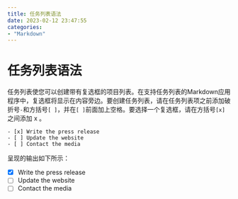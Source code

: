 ```yaml
---
title: 任务列表语法
date: 2023-02-12 23:47:55
categories: 
- "Markdown"
---
```


# 任务列表语法

任务列表使您可以创建带有复选框的项目列表。在支持任务列表的Markdown应用程序中，复选框将显示在内容旁边。要创建任务列表，请在任务列表项之前添加破折号`-`和方括号`[ ]`，并在`[ ]`前面加上空格。要选择一个复选框，请在方括号`[x]`之间添加 x 。

```
- [x] Write the press release
- [ ] Update the website
- [ ] Contact the media
```

呈现的输出如下所示：

- [x] Write the press release
- [ ] Update the website
- [ ] Contact the media